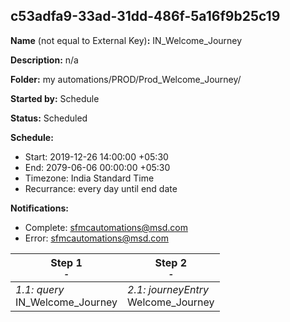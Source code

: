 ## c53adfa9-33ad-31dd-486f-5a16f9b25c19

**Name** (not equal to External Key)**:** IN_Welcome_Journey

**Description:** n/a

**Folder:** my automations/PROD/Prod_Welcome_Journey/

**Started by:** Schedule

**Status:** Scheduled

**Schedule:**

* Start: 2019-12-26 14:00:00 +05:30
* End: 2079-06-06 00:00:00 +05:30
* Timezone: India Standard Time
* Recurrance: every day until end date

**Notifications:**

* Complete: sfmcautomations@msd.com
* Error: sfmcautomations@msd.com

| Step 1<br>_<small>-</small>_ | Step 2<br>_<small>-</small>_ |
| --- | --- |
| _1.1: query_<br>IN_Welcome_Journey | _2.1: journeyEntry_<br>Welcome_Journey |

